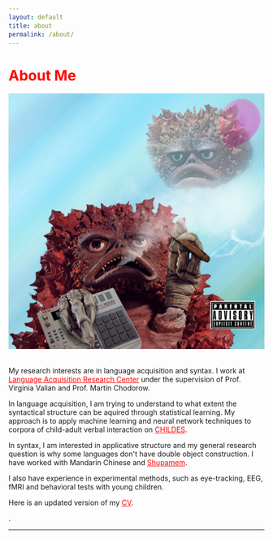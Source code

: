 ```yaml
---
layout: default
title: about
permalink: /about/
---
```

<h1 style="color: red"> About Me </h1>
<img class="col one right" src="/img/prof_pic.png">
<p><br/>
My research interests are in language acquisition and syntax. I work at <a href = "http://littlelinguist.hunter.cuny.edu/" style = "color: red">Language Acquisition Research Center</a> under the supervision of Prof. Virginia Valian and Prof. Martin Chodorow.</p>
<p>In language acquisition, I am trying to understand to what extent the syntactical structure can be aquired through statistical learning. My approach is to apply machine learning and neural network techniques to corpora of child-adult verbal interaction on <a href="https://childes.talkbank.org/" style="color:red">CHILDES</a>. </p>

<p>
In syntax, I am interested in applicative structure and my general research question is why some languages don't have double object construction. I have worked with Mandarin Chinese and <a href="https://en.wikipedia.org/wiki/Bamum_language" style="color:red">Shupamem</a>.</p>

<p>
I also have experience in experimental methods, such as eye-tracking, EEG, fMRI and behavioral tests with young children. 
</p>
<p>
 Here is an updated version of my <a href = "https://xiaomeng-ma.github.io/Xiaomeng_Ma_CV.pdf" download style="color:red">CV</a>.</p>.

<br/>
<hr/>
<br/>
<div>
<span class="contacticon center">
	<a href="mailto:xm2158@tc.columbia.com"><i class="fa fa-envelope-square"></i></a>
	<a href="https://www.linkedin.com/in/amyxiaomengma/" target="_blank"><i class="fa fa-linkedin-square"></i></a>
</span>
</div>

